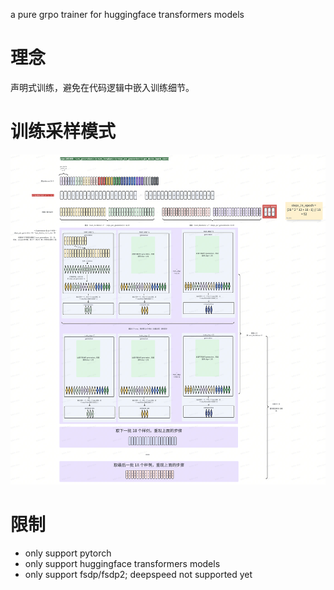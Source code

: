 a pure grpo trainer for huggingface transformers models

# 理念
声明式训练，避免在代码逻辑中嵌入训练细节。

# 训练采样模式
![grpo_sample_img](./img/grpo_sample.png)

# 限制
* only support pytorch
* only support huggingface transformers models
* only support fsdp/fsdp2; deepspeed not supported yet